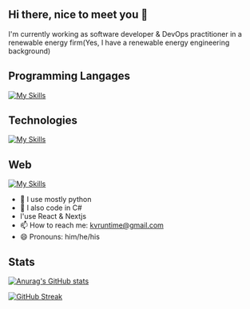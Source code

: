 ## Hi there, nice to meet you 👋

I'm currently working as software developer & DevOps practitioner in a renewable energy firm(Yes, I have a renewable energy engineering background)

## Programming Langages
[![My Skills](https://skillicons.dev/icons?i=python,cs,js,ts)](https://skillicons.dev)

## Technologies
[![My Skills](https://skillicons.dev/icons?i=docker,dotnet,github,git)](https://skillicons.dev)


## Web
[![My Skills](https://skillicons.dev/icons?i=fastapi,react,nextjs)](https://skillicons.dev)


- 🌱 I use mostly python
- 🌱 I also code in C#
- I'use React & Nextjs
- 📫 How to reach me: kvruntime@gmail.com
- 😄 Pronouns: him/he/his

## Stats
[![Anurag's GitHub stats](https://github-readme-stats.vercel.app/api?username=kvruntime&show_icons=true)]()

[![GitHub Streak](https://streak-stats.demolab.com?user=kvruntime&theme=tokyonight&border_radius=4&mode=weekly&exclude_days=Sun%2CSat)](https://git.io/streak-stats)






